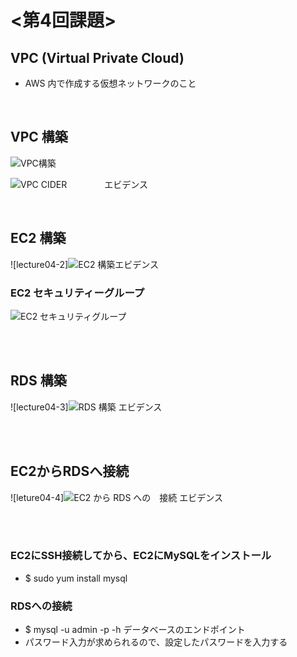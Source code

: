 # <第4回課題>

## VPC (Virtual Private Cloud)
  - AWS 内で作成する仮想ネットワークのこと
<br>

## VPC 構築
![VPC構築](./vpc.1-img)

![VPC  CIDER 　　　　エビデンス](https://github.com/ryo-RH/RaiseTech/assets/147240434/4f079983-d483-4537-a643-00d4dc4c347d)


<br>

## EC2 構築
![lecture04-2]![EC2 構築エビデンス](https://github.com/ryo-RH/RaiseTech/assets/147240434/10d32b32-abbf-443c-bab3-da7b736b6987)
### EC2 セキュリティーグループ
![EC2 セキュリティグループ](https://github.com/ryo-RH/RaiseTech/assets/147240434/db477f18-13da-455d-b4dd-82e1ca4970de)


<br>
<br>


## RDS 構築
![lecture04-3]![RDS 構築 エビデンス](https://github.com/ryo-RH/RaiseTech/assets/147240434/d3a541a0-977f-4e1d-9cef-ad1e0aca577f)


<br>
<br>

## EC2からRDSへ接続
![leture04-4]![EC2 から RDS への　接続 エビデンス](https://github.com/ryo-RH/RaiseTech/assets/147240434/3e8e5548-a85d-467c-a7ca-ff192ee2e29d)


<br>
<br>

     
### EC2にSSH接続してから、EC2にMySQLをインストール
- $ sudo yum install mysql

### RDSへの接続
- $ mysql -u admin -p -h データベースのエンドポイント
- パスワード入力が求められるので、設定したパスワードを入力する



